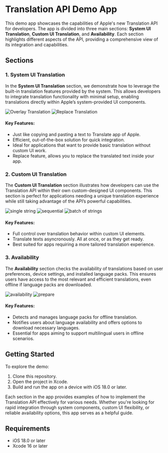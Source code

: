 # Translation API Demo App

This demo app showcases the capabilities of Apple's new Translation API for developers. The app is divided into three main sections: **System UI Translation**, **Custom UI Translation**, and **Availability**. Each section highlights different aspects of the API, providing a comprehensive view of its integration and capabilities.

## Sections

### 1. System UI Translation
In the **System UI Translation** section, we demonstrate how to leverage the built-in translation features provided by the system. This allows developers to integrate translation functionality with minimal setup, enabling translations directly within Apple’s system-provided UI components.

![Overlay Translation](https://github.com/user-attachments/assets/b5da2648-f798-43b9-a0df-e3db3ab30819)
![Replace Translation](https://github.com/user-attachments/assets/02987970-1d29-454c-bc1b-62d2eadb57d5)


#### Key Features:
- Just like copying and pasting a text to Translate app of Apple.
- Efficient, out-of-the-box solution for quick integration.
- Ideal for applications that want to provide basic translation without custom UI work.
- Replace feature, allows you to replace the translated text inside your app.

### 2. Custom UI Translation
The **Custom UI Translation** section illustrates how developers can use the Translation API within their own custom-designed UI components. This section is perfect for applications needing a unique translation experience while still taking advantage of the API’s powerful capabilities.

![single string](https://github.com/user-attachments/assets/93e43ef3-2e40-4102-8fb4-39046f604f83)
![sequential](https://github.com/user-attachments/assets/365f7f13-56ff-4d87-8aaa-1730015c2747)
![batch of strings](https://github.com/user-attachments/assets/b76b0108-4e29-4992-b971-2ebd120bb656)


#### Key Features:
- Full control over translation behavior within custom UI elements.
- Translate texts asyncronously. All at once, or as they get ready.
- Best suited for apps requiring a more tailored translation experience.

### 3. Availability
The **Availability** section checks the availability of translations based on user preferences, device settings, and installed language packs. This ensures users have access to the most relevant and efficient translations, even offline if language packs are downloaded.

![availability](https://github.com/user-attachments/assets/3e99cfd6-68b3-49e5-a556-3ce34fe043a3)
![prepare](https://github.com/user-attachments/assets/cf7efcb3-e91f-4af9-b281-f49a15d93879)


#### Key Features:
- Detects and manages language packs for offline translation.
- Notifies users about language availability and offers options to download necessary languages.
- Essential for apps aiming to support multilingual users in offline scenarios.

## Getting Started

To explore the demo:
1. Clone this repository.
2. Open the project in Xcode.
3. Build and run the app on a device with iOS 18.0 or later.

Each section in the app provides examples of how to implement the Translation API effectively for various needs. Whether you're looking for rapid integration through system components, custom UI flexibility, or reliable availability options, this app serves as a helpful guide.

## Requirements

- iOS 18.0 or later
- Xcode 16 or later

